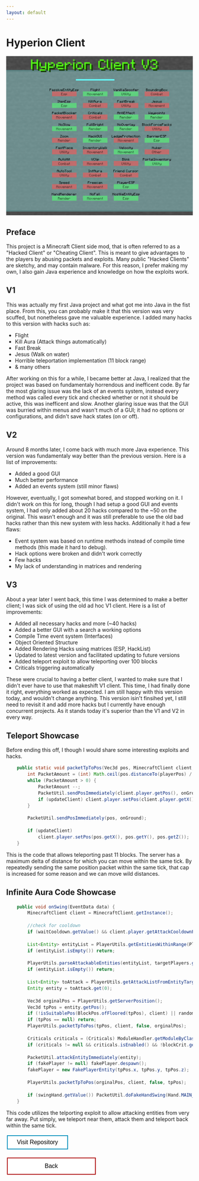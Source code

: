 ```yaml
---
layout: default
---
```


# Hyperion Client

<img src="HyperionClient.png" alt="Hyperion Client">

## Preface
This project is a Minecraft Client side mod, that is often referred to as a "Hacked Client" or "Cheating Client". This is meant to give advantages to the players by abusing packets and exploits. Many public "Hacked Clients" are sketchy, and may contain malware. For this reason, I prefer making my own, I also gain Java experience and knowledge on how the exploits work.

## V1
This was actually my first Java project and what got me into Java in the fist place. From this, you can probably make it that this version was very scuffed, but nonetheless gave me valuable experience. I added many hacks to this version with hacks such as:
* Flight
* Kill Aura (Attack things automatically)
* Fast Break
* Jesus (Walk on water)
* Horrible teleportation implementation (11 block range)
* & many others

After working on this for a while, I became better at Java, I realized that the project was based on fundamentaly horrendous and inefficent code. By far the most glaring issue was the lack of an events system, instead every method was called every tick and checked whether or not it should be active, this was inefficent and slow. Another glaring issue was that the GUI was burried within menus and wasn't much of a GUI; it had no options or configurations, and didn't save hack states (on or off).

## V2
Around 8 months later, I come back with much more Java experience. This version was fundamentaly way better than the previous version. Here is a list of improvements:
* 	Added a good GUI
* 	Much better performance
* 	Added an events system (still minor flaws)

However, eventually, I got somewhat bored, and stopped working on it. I didn't work on this for long, though I had setup a good GUI and events system, I had only added about 20 hacks compared to the ~50 on the original. This wasn't enough and it was still preferable to use the old bad hacks rather than this new system with less hacks. Additionally it had a few flaws:
* 	Event system was based on runtime methods instead of compile time methods (this made it hard to debug).
* 	Hack options were broken and didn't work correctly
* 	Few hacks
* 	My lack of understanding in matrices and rendering

## V3
About a year later I went back, this time I was determined to make a better client; I was sick of using the old ad hoc V1 client. Here is a list of improvements:
* 	Added all necessary hacks and more (~40 hacks)
* 	Added a better GUI with a search a working options
* 	Compile Time event system (Interfaces)
* 	Object Oriented Structure
* 	Added Rendering Hacks using matrices (ESP, HackList)
* 	Updated to latest version and facilitated updating to future versions
* 	Added teleport exploit to allow teleporting over 100 blocks
* 	Criticals triggering automatically

These were crucial to having a better client, I wanted to make sure that I didn't ever have to use that makeshift V1 client. This time, I had finally done it right, everything worked as expected. I am still happy with this version today, and wouldn't change anything. This version isin't finsihed yet, I still need to revisit it and add more hacks but I currently have enough concurrent projects. As it stands today it's superior than the V1 and V2 in every way.


## Teleport Showcase
Before ending this off, I though I would share some interesting exploits and hacks.
```java
    public static void packetTpToPos(Vec3d pos, MinecraftClient client, boolean updateClient, Vec3d playerPos, boolean onGround) {
        int PacketAmount = (int) Math.ceil(pos.distanceTo(playerPos) / 9) + 1;
        while (PacketAmount > 0) {
            PacketAmount --;
            PacketUtil.sendPosImmediately(client.player.getPos(), onGround);
            if (updateClient) client.player.setPos(client.player.getX(), client.player.getY(), client.player.getZ());
        }

        PacketUtil.sendPosImmediately(pos, onGround);

        if (updateClient)
            client.player.setPos(pos.getX(), pos.getY(), pos.getZ());
    }
```
This is the code that allows teleporting past 11 blocks. The server has a maximum delta of distance for which you can move within the same tick. By repeatedly sending the same position packet within the same tick, that cap is increased for some reason and we can move wild distances.


## Infinite Aura Code Showcase
```java
    public void onSwing(EventData data) {
        MinecraftClient client = MinecraftClient.getInstance();

        //check for cooldown
        if (waitCooldown.getValue() && client.player.getAttackCooldownProgress(0) != 1.0) return;

        List<Entity> entityList = PlayerUtils.getEntitiesWithinRange(PlayerUtils.getServerPosition(), this.range.getValue(), client);
        if (entityList.isEmpty()) return;

        PlayerUtils.parseAttackableEntities(entityList, targetPlayers.getValue(), targetHostileMobs.getValue(), targetPassiveMobs.getValue(), true, true);
        if (entityList.isEmpty()) return;

        List<Entity> toAttack = PlayerUtils.getAttackListFromEntityTargets(entityList, null, entityTargetPriority.getValue(), PlayerUtils.getServerPosition());
        Entity entity = toAttack.get(0);

        Vec3d orginalPos = PlayerUtils.getServerPosition();
        Vec3d tpPos = entity.getPos();
        if (!isSuitablePos(BlockPos.ofFloored(tpPos), client) || randomizePos.getValue()) tpPos = getPosAround(entity.getPos(), entity, 3, client);
        if (tpPos == null) return;
        PlayerUtils.packetTpToPos(tpPos, client, false, orginalPos);

        Criticals criticals = (Criticals) ModuleHandler.getModuleByClass(Criticals.class);
        if (criticals != null && criticals.isEnabled() && !blockCrit.getValue()) criticals.crit(tpPos);

        PacketUtil.attackEntityImmediately(entity);
        if (fakePlayer != null) fakePlayer.despawn();
        fakePlayer = new FakePlayerEntity(tpPos.x, tpPos.y, tpPos.z);

        PlayerUtils.packetTpToPos(orginalPos, client, false, tpPos);

        if (swingHand.getValue()) PacketUtil.doFakeHandSwing(Hand.MAIN_HAND);
    }
```
This code utilizes the telporting exploit to allow attacking entities from very far away. Put simply, we teleport near them, attack them and teleport back within the same tick.


<style>
.button {
  border: none;
  color: white;
  text-align: center;
  text-decoration: none;
  display: inline-block;
  font-size: 16px;
  margin: 4px 2px;
  cursor: pointer;
}

.repo {
 padding: 8px 25px;
 background-color: #008CBA;
} /* Blue */


.repo {
  background-color: white;
  color: black;
  border: 2px solid #008CBA;
}

.repo:hover {
  background-color: #008CBA;
  color: white;
}

.back {
  padding: 12px 100px;
  background-color: #aa0405;
} /* Red */

.back {
  background-color: white;
  color: black;
  border: 2px solid #aa0405;
}

.back:hover {
  background-color: #aa0405;
  color: white;
}
</style>

<a target="_blank" 	href="https://github.com/Hypericat/HyperionClientV3"> <button class="button repo">Visit Repository</button></a>

<a href="./"> <button class="button back">Back</button></a>